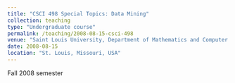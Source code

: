 ```yaml
---
title: "CSCI 498 Special Topics: Data Mining"
collection: teaching
type: "Undergraduate course"
permalink: /teaching/2008-08-15-csci-498
venue: "Saint Louis University, Department of Mathematics and Computer Science"
date: 2008-08-15
location: "St. Louis, Missouri, USA"
---
```


Fall 2008 semester
